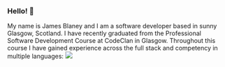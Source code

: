 ### Hello! 👋

My name is James Blaney and I am a software developer based in sunny Glasgow, Scotland.
I have recently graduated from the Professional Software Development Course at CodeClan in Glasgow.
Throughout this course I have gained experience across the full stack and competency in multiple languages:
<img src="{https://img.shields.io/badge/JavaScript-323330?style=for-the-badge&logo=javascript&logoColor=F7DF1E}" /> 	




<!--
**JBlaney93/JBlaney93** is a ✨ _special_ ✨ repository because its `README.md` (this file) appears on your GitHub profile.

Here are some ideas to get you started:

- 🔭 I’m currently working on ...
- 🌱 I’m currently learning ...
- 👯 I’m looking to collaborate on ...
- 🤔 I’m looking for help with ...
- 💬 Ask me about ...
- 📫 How to reach me: ...
- 😄 Pronouns: ...
- ⚡ Fun fact: ...
-->
